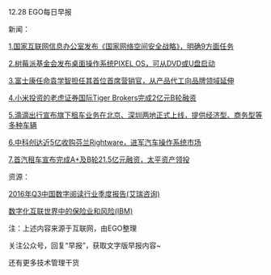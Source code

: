 12.28 EGO每日早报

新闻：

[1.国家互联网信息办公室发布《国家网络空间安全战略》，明确9方面任务](http://www.leiphone.com/news/201612/QCfkXfFw2SAj9Q1l.html)

[2.树莓派基金会发布桌面操作系统PIXEL OS，可从DVD或U盘启动](https://linux.cn/article-8064-1.html)

[3.富士康任命袁学智担任其首位首席营销官，从产品代工向品牌领域延伸](http://tech.qq.com/a/20161227/002297.htm)

[4.小米投资的老虎证券国际Tiger Brokers完成2亿元B轮融资](http://tech.qq.com/a/20161226/039509.htm)

[5.滴滴出行宣布旗下租车业务在北京、深圳两地正式上线，提供经济型、商务型等多种车辆](http://tech.qq.com/a/20161227/025332.htm)

[6.中科创达近5亿收购芬兰Rightware，进军汽车操作系统市场](http://www.leiphone.com/news/201612/b60vFQb4C77j141V.html)

[7.首汽租车宣布完成A+及B轮21.5亿元融资，太平资产领投](http://www.iyiou.com/p/36790)

资源：

[2016年Q3中国数字阅读行业季度报告(艾瑞咨询)](http://report.iresearch.cn/report/201612/2693.shtml)

[数字化互联世界中的保险业和风险(IBM)](http://www-31.ibm.com/ibm/cn/pdf/Cyber_and_beyond.pdf)

注：上述内容来源于互联网，由EGO整理

关注公众号，回复“早报”，获取文字版早报内容~

还有更多技术管理干货

